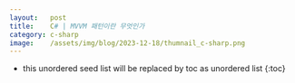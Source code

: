 ```yaml
---
layout:   post
title:    C# | MVVM 패턴이란 무엇인가
category: c-sharp
image:    /assets/img/blog/2023-12-18/thumnail_c-sharp.png
---
```


* this unordered seed list will be replaced by toc as unordered list
{:toc}

